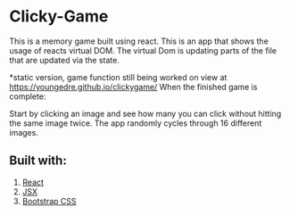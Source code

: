 # Clicky-Game

This is a memory game built using react. This is an app that shows the usage of reacts virtual DOM. The virtual Dom is updating parts of the file that are updated via the state.

*static version, game function still being worked on view at https://youngedre.github.io/clickygame/
When the finished game is complete: 

Start by clicking an image and see how many you can click without hitting the same image twice. The app randomly cycles through 16 different images. 

## Built with: 

1) [React](https://reactjs.org/docs/getting-started.html)
2) [JSX](https://reactjs.org/docs/introducing-jsx.html)
3) [Bootstrap CSS](https://getbootstrap.com/)